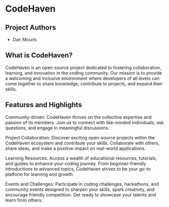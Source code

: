 # CodeHaven

## Project Authors
- Dan Mouris

## What is CodeHaven?
CodeHaven is an open-source project dedicated to fostering collaboration, learning, and innovation in the coding community. Our mission is to provide a welcoming and inclusive environment where developers of all levels can come together to share knowledge, contribute to projects, and expand their skills.

## Features and Highlights
Community-driven: CodeHaven thrives on the collective expertise and passion of its members. Join us to connect with like-minded individuals, ask questions, and engage in meaningful discussions.

Project Collaboration: Discover exciting open-source projects within the CodeHaven ecosystem and contribute your skills. Collaborate with others, share ideas, and make a positive impact on real-world applications.

Learning Resources: Access a wealth of educational resources, tutorials, and guides to enhance your coding journey. From beginner-friendly introductions to advanced topics, CodeHaven strives to be your go-to platform for learning and growth.

Events and Challenges: Participate in coding challenges, hackathons, and community events designed to sharpen your skills, spark creativity, and encourage friendly competition. Get ready to showcase your talents and learn from others.
